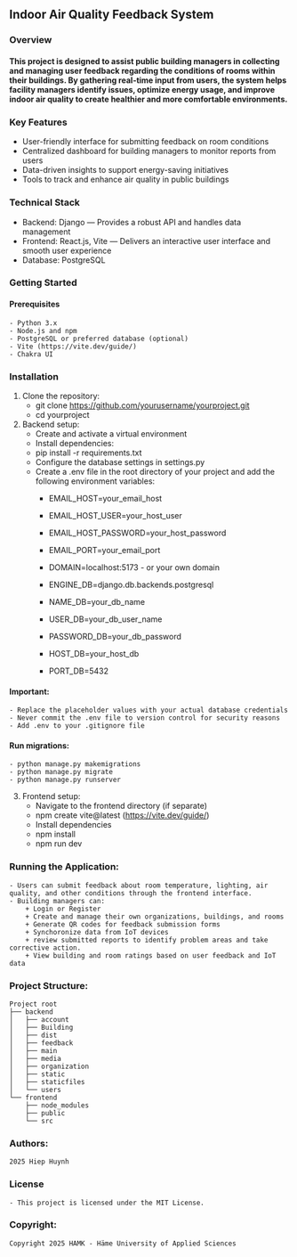 ## Indoor Air Quality Feedback System
### Overview
#### This project is designed to assist public building managers in collecting and managing user feedback regarding the conditions of rooms within their buildings. By gathering real-time input from users, the system helps facility managers identify issues, optimize energy usage, and improve indoor air quality to create healthier and more comfortable environments.
### Key Features
- User-friendly interface for submitting feedback on room conditions
- Centralized dashboard for building managers to monitor reports from users
- Data-driven insights to support energy-saving initiatives
- Tools to track and enhance air quality in public buildings
### Technical Stack
- Backend: Django — Provides a robust API and handles data management
- Frontend: React.js, Vite — Delivers an interactive user interface and smooth user experience
- Database: PostgreSQL
### Getting Started
#### Prerequisites
    - Python 3.x
    - Node.js and npm
    - PostgreSQL or preferred database (optional)
    - Vite (https://vite.dev/guide/)
    - Chakra UI
### Installation
1. Clone the repository:
    - git clone https://github.com/yourusername/yourproject.git
    - cd yourproject
2. Backend setup:
    - Create and activate a virtual environment
    - Install dependencies:
    - pip install -r requirements.txt
    - Configure the database settings in settings.py
    - Create a .env file in the root directory of your project and add the following environment variables:
        + EMAIL_HOST=your_email_host
        + EMAIL_HOST_USER=your_host_user
        + EMAIL_HOST_PASSWORD=your_host_password
        + EMAIL_PORT=your_email_port
        + DOMAIN=localhost:5173 - or your own domain

        + ENGINE_DB=django.db.backends.postgresql
        + NAME_DB=your_db_name
        + USER_DB=your_db_user_name
        + PASSWORD_DB=your_db_password
        + HOST_DB=your_host_db
        + PORT_DB=5432
#### Important:
    - Replace the placeholder values with your actual database credentials
    - Never commit the .env file to version control for security reasons
    - Add .env to your .gitignore file
#### Run migrations:
    - python manage.py makemigrations
    - python manage.py migrate
    - python manage.py runserver
3. Frontend setup:
    - Navigate to the frontend directory (if separate)
    - npm create vite@latest (https://vite.dev/guide/)
    - Install dependencies
    - npm install
    - npm run dev
### Running the Application:
    - Users can submit feedback about room temperature, lighting, air quality, and other conditions through the frontend interface.
    - Building managers can:
        + Login or Register
        + Create and manage their own organizations, buildings, and rooms
        + Generate QR codes for feedback submission forms
        + Synchoronize data from IoT devices
        + review submitted reports to identify problem areas and take corrective action.
        + View building and room ratings based on user feedback and IoT data
### Project Structure:
    Project root
    ├── backend
    │   ├── account
    │   ├── Building
    │   ├── dist
    │   ├── feedback
    │   ├── main
    │   ├── media
    │   ├── organization
    │   ├── static
    │   ├── staticfiles
    │   └── users
    └── frontend
        ├── node_modules
        ├── public
        └── src
### Authors:
    2025 Hiep Huynh
### License
    - This project is licensed under the MIT License.
### Copyright:
    Copyright 2025 HAMK - Häme University of Applied Sciences
